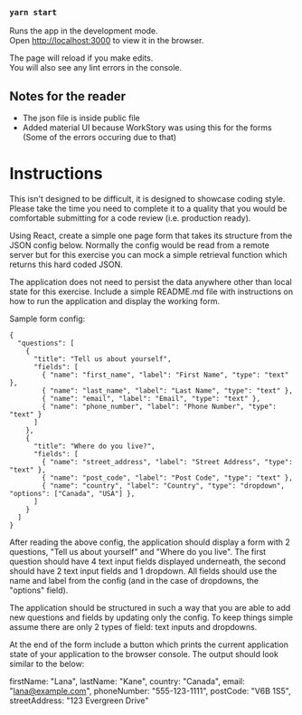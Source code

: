 ### `yarn start`

Runs the app in the development mode.<br />
Open [http://localhost:3000](http://localhost:3000) to view it in the browser.

The page will reload if you make edits.<br />
You will also see any lint errors in the console.


## Notes for the reader

- The json file is inside public file 
- Added material UI because WorkStory was using this for the forms (Some of the errors occuring due to that)


# Instructions 

This isn't designed to be difficult, it is designed to showcase coding style. Please take the time you need to complete it to a quality that you would be comfortable submitting for a code review (i.e. production ready).


Using React, create a simple one page form that takes its structure from the JSON config below. Normally the config would be read from a remote server but for this exercise you can mock a simple retrieval function which returns this hard coded JSON.

The application does not need to persist the data anywhere other than local state for this exercise. Include a simple README.md file with instructions on how to run the application and display the working form.

Sample form config:

```
{
  "questions": [
    {
      "title": "Tell us about yourself",
      "fields": [
        { "name": "first_name", "label": "First Name", "type": "text" },
        { "name": "last_name", "label": "Last Name", "type": "text" },
        { "name": "email", "label": "Email", "type": "text" },
        { "name": "phone_number", "label": "Phone Number", "type": "text" }
      ]
    },
    {
      "title": "Where do you live?",
      "fields": [
        { "name": "street_address", "label": "Street Address", "type": "text" },
        { "name": "post_code", "label": "Post Code", "type": "text" },
        { "name": "country", "label": "Country", "type": "dropdown", "options": ["Canada", "USA"] },
      ]
    }
  ]
}
```

After reading the above config, the application should display a form with 2 questions, "Tell us about yourself" and "Where do you live". The first question should have 4 text input fields displayed underneath, the second should have 2 text input fields and 1 dropdown. All fields should use the name and label from the config (and in the case of dropdowns, the "options" field).

The application should be structured in such a way that you are able to add new questions and fields by updating only the config. To keep things simple assume there are only 2 types of field: text inputs and dropdowns.

At the end of the form include a button which prints the current application state of your application to the browser console. The output should look similar to the below:

firstName: "Lana",
lastName: "Kane",
country: "Canada",
email: "lana@example.com",
phoneNumber: "555-123-1111",
postCode: "V6B 1S5",
streetAddress: "123 Evergreen Drive"
